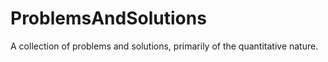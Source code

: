 # ProblemsAndSolutions
A collection of problems and solutions, primarily of the quantitative nature.
